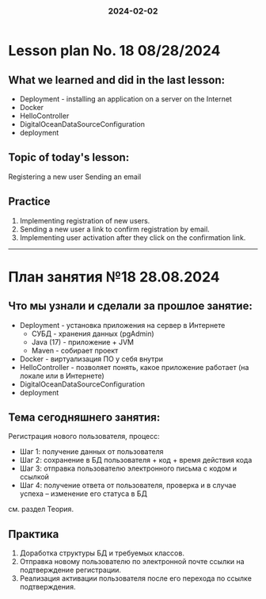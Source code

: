 <h3 style="text-align: center; padding-bottom: 14px">2024-02-02</h3>

# Lesson plan No. 18 08/28/2024

## What we learned and did in the last lesson:
- Deployment - installing an application on a server on the Internet
- Docker
- HelloController
- DigitalOceanDataSourceConfiguration
- deployment

## Topic of today's lesson:
Registering a new user
Sending an email

## Practice
1. Implementing registration of new users.
2. Sending a new user a link to confirm registration by email.
3. Implementing user activation after they click on the confirmation link.

___

# План занятия №18 28.08.2024

## Что мы узнали и сделали за прошлое занятие:
- Deployment - установка приложения на сервер в Интернете
  - СУБД - хранения данных (pgAdmin)
  - Java (17) - приложение + JVM 
  - Maven - собирает проект 
- Docker - виртуализация ПО у себя внутри
- HelloController - позволяет понять, какое приложение работает (на локале или в Интернете)
- DigitalOceanDataSourceConfiguration
- deployment

## Тема сегодняшнего занятия:
Регистрация нового пользователя, процесс:
- Шаг 1: получение данных от пользователя
- Шаг 2: сохранение в БД пользователя + код + время действия кода
- Шаг 3: отправка пользователю электронного письма с кодом и ссылкой
- Шаг 4: получение ответа от пользователя, проверка и в случае успеха – изменение его статуса в БД

см. раздел Теория.

## Практика
1. Доработка структуры БД и требуемых классов.
2. Отправка новому пользователю по электронной почте ссылки на подтверждение регистрации.
3. Реализация активации пользователя после его перехода по ссылке подтверждения.
